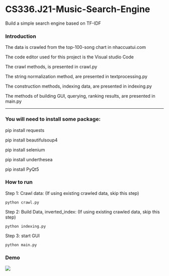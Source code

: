 ﻿# CS336.J21-Music-Search-Engine
  Build a simple search engine based on TF-IDF

### Introduction

  The data is crawled from the top-100-song chart in nhaccuatui.com

  The code editor used for this project is the Visual studio Code

  The crawl methods, is presented in crawl.py

  The string normalization method, are presented in textprocessing.py

  The construction methods, indexing data, are presented in indexing.py

  The methods of building GUI, querying, ranking results, are presented in main.py 

---------------------------------------------------------------------------------------------------------

### You will need to install some package:

  pip install requests

  pip install beautifulsoup4

  pip install selenium

  pip install underthesea

  pip install PyQt5


### How to run

Step 1: Crawl data: (If using existing crawled data, skip this step)

  `python crawl.py `


Step 2: Build Data, inverted_index: (If using existing crawled data, skip this step)

  `python indexing.py `

Step 3: start GUI

 `python main.py `

### Demo
<img src="https://i.imgur.com/xSvD9fD.png">
